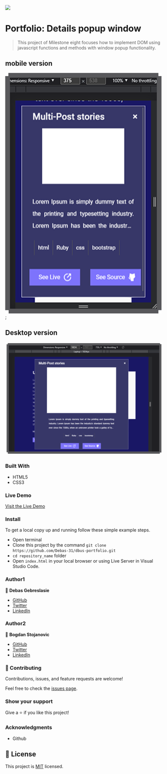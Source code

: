 ![](https://img.shields.io/badge/Microverse-blueviolet)

# Portfolio: Details popup window

>This project of Milestone eight focuses how to implement DOM using javascript functions and methods with window popup functionality. 


## mobile version
![screenshot](./image/pop-up/mobileScreenPopup.png);

## Desktop version
![screenshot](./image/pop-up/desktopScreenShot-window-popup.png)



### Built With

- HTML5
- CSS3

### Live Demo

[Visit the Live Demo](https://debas-31.github.io/dbus-portfolio/)

### Install

To get a local copy up and running follow these simple example steps.
- Open terminal
- Clone this project by the command `git clone https://github.com/Debas-31/dbus-portfolio.git`
- `cd repository_name` folder
- Open `index.html` in your local browser or using Live Server in Visual Studio Code.
### Author1

👤 **Debas Gebreslasie**

- [GitHub](https://github.com/Debas-31)
- [Twitter](https://twitter.com/DEBSH76956492)
- [LinkedIn](https://www.linkedin.com/in/debas-gebrengus)

### Author2

👤 **Bogdan Stojanovic**

- [GitHub](https://github.com/kakarrot92)
- [Twitter](https://twitter.com/kakarrot1992)
- [LinkedIn](:https://www.linkedin.com/in/bogdan-stojanovic-97829b136/)


### 🤝 Contributing

Contributions, issues, and feature requests are welcome!

Feel free to check the [issues page](https://github.com/Debas-31/dbus-portfolio/issues).

### Show your support

Give a ⭐️ if you like this project!

### Acknowledgments
- Github

## 📝 License

This project is [MIT](https://github.com/Debas-31/dbus-portfolio/blob/Project-1-Setup-and-mobile-version-skeleton/MIT.md) licensed.
